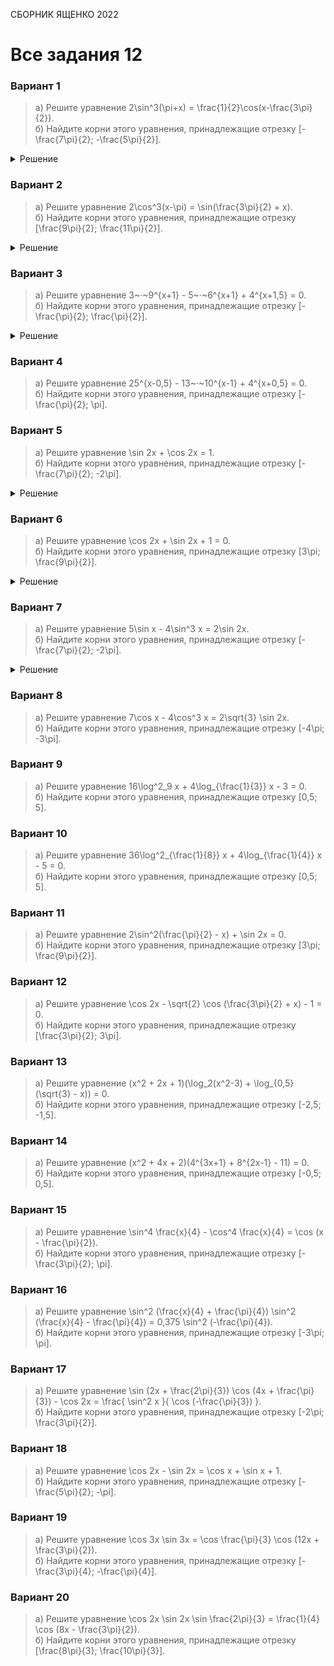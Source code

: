 <span class="space" onclick="loadURL('math//ege//2022//yashchenko//README')">СБОРНИК ЯЩЕНКО 2022</span>

# Все задания 12

### Вариант 1
<blockquote>
а) Решите уравнение <span class="katex">2\sin^3(\pi+x) = \frac{1}{2}\cos(x-\frac{3\pi}{2})</span>.
<br>
б) Найдите корни этого уравнения, принадлежащие отрезку <span class="katex">[-\frac{7\pi}{2}; -\frac{5\pi}{2}]</span>.
</blockquote>

<details><summary>Решение</summary>
<gallery>
<img src="https://raw.githubusercontent.com/BlueRect/egelib-content/main/img/Document%2028_2.jpg">
<img src="https://raw.githubusercontent.com/BlueRect/egelib-content/main/img/Document%2028_3.jpg">
</gallery>
</details>

### Вариант 2
<blockquote>
а) Решите уравнение <span class="katex">2\cos^3(x-\pi) = \sin(\frac{3\pi}{2} + x)</span>.
<br>
б) Найдите корни этого уравнения, принадлежащие отрезку <span class="katex">[\frac{9\pi}{2}; \frac{11\pi}{2}]</span>.
</blockquote>

<details><summary>Решение</summary>
<gallery>
<img src="https://raw.githubusercontent.com/BlueRect/egelib-content/main/img/Document%2028_11.jpg">
<img src="https://raw.githubusercontent.com/BlueRect/egelib-content/main/img/Document%2028_12.jpg">
</gallery>
</details>

### Вариант 3
<blockquote>
а) Решите уравнение <span class="katex">3~·~9^{x+1} - 5~·~6^{x+1} + 4^{x+1,5} = 0</span>.
<br>
б) Найдите корни этого уравнения, принадлежащие отрезку <span class="katex">[-\frac{\pi}{2}; \frac{\pi}{2}]</span>.
</blockquote>

<details><summary>Решение</summary>
<img src="https://raw.githubusercontent.com/BlueRect/egelib-content/main/img/Document%2028_13.jpg">

<div class="explain">
<b>Почему отрезку принадлежит только –1?</b>
Число <b>π</b> примерно равно 3,14. Если поделить 3,14 на два, то получим 1,57. Получается, что мы отбираем корни на промежутке [–1,57; 1,57]. Очевидно, что <i>–1</i> входит в этот промежуток, а <i>–2</i> — не входит.
</div>

</details>

### Вариант 4
<blockquote>
а) Решите уравнение <span class="katex">25^{x-0,5} - 13~·~10^{x-1} + 4^{x+0,5} = 0</span>.
<br>
б) Найдите корни этого уравнения, принадлежащие отрезку <span class="katex">[-\frac{\pi}{2}; \pi]</span>.
</blockquote>

### Вариант 5
<blockquote>
а) Решите уравнение <span class="katex">\sin 2x + \cos 2x = 1</span>.
<br>
б) Найдите корни этого уравнения, принадлежащие отрезку <span class="katex">[-\frac{7\pi}{2}; -2\pi]</span>.
</blockquote>

<details><summary>Решение</summary>
<gallery>
<img src="https://raw.githubusercontent.com/BlueRect/egelib-content/main/img/Document%2028_15.jpg">
<img src="https://raw.githubusercontent.com/BlueRect/egelib-content/main/img/Document%2028_16.jpg">
</gallery>
</details>

### Вариант 6
<blockquote>
а) Решите уравнение <span class="katex">\cos 2x + \sin 2x + 1 = 0</span>.
<br>
б) Найдите корни этого уравнения, принадлежащие отрезку <span class="katex">[3\pi; \frac{9\pi}{2}]</span>.
</blockquote>

<details><summary>Решение</summary>
<gallery>
<img src="https://raw.githubusercontent.com/BlueRect/egelib-content/main/img/Document%2028_17.jpg">
<img src="https://raw.githubusercontent.com/BlueRect/egelib-content/main/img/Document%2028_18.jpg">
</gallery>
</details>

### Вариант 7
<blockquote>
а) Решите уравнение <span class="katex">5\sin x - 4\sin^3 x = 2\sin 2x</span>.
<br>
б) Найдите корни этого уравнения, принадлежащие отрезку <span class="katex">[-\frac{7\pi}{2}; -2\pi]</span>.
</blockquote>

<details><summary>Решение</summary>
<gallery>
<img src="https://raw.githubusercontent.com/BlueRect/egelib-content/main/img/Document%2028_19.jpg">
<img src="https://raw.githubusercontent.com/BlueRect/egelib-content/main/img/Document%2028_20.jpg">
</gallery>
</details>

### Вариант 8
<blockquote>
а) Решите уравнение <span class="katex">7\cos x - 4\cos^3 x = 2\sqrt{3} \sin 2x</span>.
<br>
б) Найдите корни этого уравнения, принадлежащие отрезку <span class="katex">[-4\pi; -3\pi]</span>.
</blockquote>

### Вариант 9
<blockquote>
а) Решите уравнение <span class="katex">16\log^2_9 x + 4\log_{\frac{1}{3}} x - 3 = 0</span>.
<br>
б) Найдите корни этого уравнения, принадлежащие отрезку <span class="katex">[0,5; 5]</span>.
</blockquote>

### Вариант 10
<blockquote>
а) Решите уравнение <span class="katex">36\log^2_{\frac{1}{8}} x + 4\log_{\frac{1}{4}} x - 5 = 0</span>.
<br>
б) Найдите корни этого уравнения, принадлежащие отрезку <span class="katex">[0,5; 5]</span>.
</blockquote>

### Вариант 11
<blockquote>
а) Решите уравнение <span class="katex">2\sin^2(\frac{\pi}{2} - x) + \sin 2x = 0</span>.
<br>
б) Найдите корни этого уравнения, принадлежащие отрезку <span class="katex">[3\pi; \frac{9\pi}{2}]</span>.
</blockquote>

### Вариант 12
<blockquote>
а) Решите уравнение <span class="katex">\cos 2x - \sqrt{2} \cos (\frac{3\pi}{2} + x) - 1 = 0</span>.
<br>
б) Найдите корни этого уравнения, принадлежащие отрезку <span class="katex">[\frac{3\pi}{2}; 3\pi]</span>.
</blockquote>

### Вариант 13
<blockquote>
а) Решите уравнение <span class="katex">(x^2 + 2x + 1)(\log_2(x^2-3) + \log_{0,5}(\sqrt{3} - x)) = 0</span>.
<br>
б) Найдите корни этого уравнения, принадлежащие отрезку <span class="katex">[-2,5; -1,5]</span>.
</blockquote>

### Вариант 14
<blockquote>
а) Решите уравнение <span class="katex">(x^2 + 4x + 2)(4^{3x+1} + 8^{2x-1} - 11) = 0</span>.
<br>
б) Найдите корни этого уравнения, принадлежащие отрезку <span class="katex">[-0,5; 0,5]</span>.
</blockquote>

### Вариант 15
<blockquote>
а) Решите уравнение <span class="katex">\sin^4 \frac{x}{4} - \cos^4 \frac{x}{4} = \cos (x - \frac{\pi}{2})</span>.
<br>
б) Найдите корни этого уравнения, принадлежащие отрезку <span class="katex">[-\frac{3\pi}{2}; \pi]</span>.
</blockquote>

### Вариант 16
<blockquote>
а) Решите уравнение <span class="katex">\sin^2 (\frac{x}{4} + \frac{\pi}{4}) \sin^2 (\frac{x}{4} - \frac{\pi}{4}) = 0,375 \sin^2 (-\frac{\pi}{4})</span>.
<br>
б) Найдите корни этого уравнения, принадлежащие отрезку <span class="katex">[-3\pi; \pi]</span>.
</blockquote>

### Вариант 17
<blockquote>
а) Решите уравнение <span class="katex">\sin (2x + \frac{2\pi}{3}) \cos (4x + \frac{\pi}{3}) - \cos 2x = \frac{ \sin^2 x }{ \cos (-\frac{\pi}{3}) }</span>.
<br>
б) Найдите корни этого уравнения, принадлежащие отрезку <span class="katex">[-2\pi; \frac{3\pi}{2}]</span>.
</blockquote>

### Вариант 18
<blockquote>
а) Решите уравнение <span class="katex">\cos 2x - \sin 2x = \cos x + \sin x + 1</span>.
<br>
б) Найдите корни этого уравнения, принадлежащие отрезку <span class="katex">[-\frac{5\pi}{2}; -\pi]</span>.
</blockquote>

### Вариант 19
<blockquote>
а) Решите уравнение <span class="katex">\cos 3x \sin 3x = \cos \frac{\pi}{3} \cos (12x + \frac{3\pi}{2})</span>.
<br>
б) Найдите корни этого уравнения, принадлежащие отрезку <span class="katex">[-\frac{3\pi}{4}; -\frac{\pi}{4}]</span>.
</blockquote>

### Вариант 20
<blockquote>
а) Решите уравнение <span class="katex">\cos 2x \sin 2x \sin \frac{2\pi}{3} = \frac{1}{4} \cos (8x - \frac{3\pi}{2})</span>.
<br>
б) Найдите корни этого уравнения, принадлежащие отрезку <span class="katex">[\frac{8\pi}{3}; \frac{10\pi}{3}]</span>.
</blockquote>
